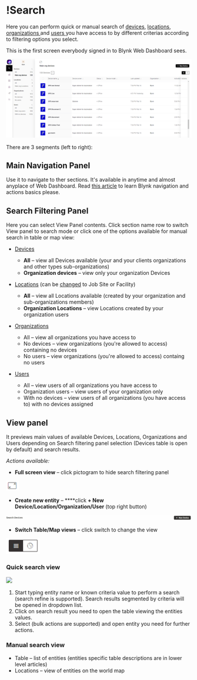 # !Search

Here you can perform quick or manual search of [devices](devices-1/), [locations](locations.md), [organizations ](organizations/)and [users ](users/)you have access to by different criterias according to filtering options you select.

This is the first screen everybody signed in to Blynk Web Dashboard sees.

![](../../../.gitbook/assets/search.png)

There are 3 segments \(left to right\):

## **Main Navigation Panel** 

Use it to navigate to ther sections. It's available in anytime and almost anyplace of Web Dashboard. Read [this article](../../../tutorials/getting-started/common-navigation-and-actions-reference.md) to learn Blynk navigation and actions basics please.

## **Search Filtering Panel** 

Here you can select View Panel contents. Click section name row to switch View panel to search mode or click one of the options available for manual search in table or map view:

* [Devices](devices-1/)
  * **All** – view all Devices available \(your and your clients organizations and other types sub-organizations\)
  * **Organization devices** – view only your organization Devices
* [Locations](locations.md) \(can be [changed](../settings/application-settings/general.md) to Job Site or Facility\)
  * **All** – view all Locations available \(created by your organization and sub-organizations members\)
  * **Organization Locations** – view Locations created by your organization users
* [Organizations](organizations/)
  * All – view all organizations you have access to
  * No devices – view organizations \(you're allowed to access\) containing no devices 
  * No users – view organizations \(you're allowed to access\) containg no users
* [Users](users/)

  * All – view users of all organizations you have access to
  * Organization users – view users of your organization only
  * With no devices – view users of all organizations \(you have access to\) with no devices assigned

## **View panel** 

It previews main values of available Devices, Locations, Organizations and Users depending on Search filtering panel selection \(Devices table is open by default\) and search results.  
  
_Actions available:_ 

* **Full screen view** – click pictogram to hide search filtering panel 

![](../../../.gitbook/assets/full_screen.png)

* **Create new entity** – ****click **+ New Device/Location/Organization/User** \(top right button\)

![](../../../.gitbook/assets/new_entity.gif)

* **Switch Table/Map views** – click switch to change the view 

![](../../../.gitbook/assets/table-map.png)

### **Quick search view** 

![](../../../.gitbook/assets/quick-search.gif)

1. Start typing entity name or known criteria value to perform a search \(search refine is supported\). Search results segmented by criteria will be opened in dropdown list.
2. Click on search result you need to open the table viewing the entities values.
3. Select \(bulk actions are supported\) and open entity you need for further actions.  

### Manual search view 

* Table – list of entities \(entities specific table descriptions are in lower level articles\) 
* Locations – view of entities on the world map



